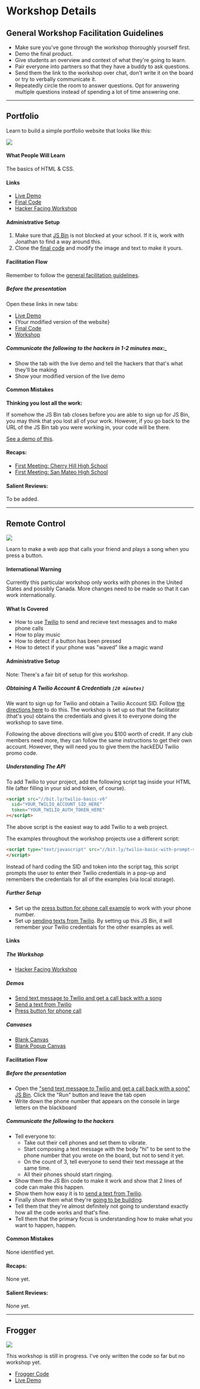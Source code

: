 # Workshop Details

## General Workshop Facilitation Guidelines

- Make sure you've gone through the workshop thoroughly yourself first.
- Demo the final product.
- Give students an overview and context of what they're going to learn.
- Pair everyone into partners so that they have a buddy to ask questions.
- Send them the link to the workshop over chat, don't write it on the board or
  try to verbally communicate it.
- Repeatedly circle the room to answer questions. Opt for answering multiple 
  questions instead of spending a lot of time answering one.

--------------------------------------------------------------------------------

## Portfolio

Learn to build a simple portfolio website that looks like this:

![](img/portfolio.png)

#### What People Will Learn

The basics of HTML & CSS.

#### Links

- [Live Demo](http://output.jsbin.com/ragizi)
- [Final Code](http://jsbin.com/ragizi/edit)
- [Hacker Facing Workshop](portfolio/README.md)

#### Administrative Setup

1. Make sure that [JS Bin](https://jsbin.com) is not blocked at your school. If
   it is, work with Jonathan to find a way around this.
2. Clone the [final code](http://jsbin.com/ragizi/edit) and modify the image
   and text to make it yours.

#### Facilitation Flow

Remember to follow the
[general facilitation guidelines](#general-workshop-facilitation-guidelines).

##### Before the presentation

Open these links in new tabs:

- [Live Demo](http://output.jsbin.com/ragizi)
- {Your modified version of the website}
- [Final Code](http://jsbin.com/ragizi/edit)
- [Workshop](/portfolio/README.md)

##### Communicate the following to the hackers in 1-2 minutes max:_
- Show the tab with the live demo and tell the hackers that that's what they'll
  be making
- Show your modified version of the live demo

#### Common Mistakes

**Thinking you lost all the work:**

If somehow the JS Bin tab closes before you are able to sign up for JS Bin, you
may think that you lost all of your work. However, if you go back to the URL of
the JS Bin tab you were working in, your code will be there.

[See a demo of this](img/jsbin_accidental_closing.gif).

#### Recaps:

- [First Meeting: Cherry Hill High School](../case_studies/cherry_hill_high_school_east/2015-09-05_first_meeting/recap.md)
- [First Meeting: San Mateo High School](../case_studies/san_mateo_high_school/2015-09-21_meet_2/recap.md)

#### Salient Reviews:

To be added.

--------------------------------------------------------------------------------

## Remote Control

![](img/remote_control.png)

Learn to make a web app that calls your friend and plays a song when you press a
button.

#### International Warning

Currently this particular workshop only works with phones in the United States
and possibly Canada. More changes need to be made so that it can work
internationally.

#### What Is Covered

- How to use [Twilio](https://twilio.com) to send and recieve text messages and
to make phone calls
- How to play music
- How to detect if a button has been pressed
- How to detect if your phone was "waved" like a magic wand

#### Administrative Setup

Note: There's a fair bit of setup for this workshop.

##### Obtaining A Twilio Account & Credentials `[20 minutes]`

We want to sign up for Twilio and obtain a Twilio Account SID. Follow [the
directions here](twilio/signup.md) to do this. The workshop is set up so that the
facilitator (that's you) obtains the credentials and gives it to everyone doing
the workshop to save time.

Following the above directions will give you $100 worth of credit. If any
club members need more, they can follow the same instructions to get their own
account. However, they will need you to give them the hackEDU Twilio promo code.

##### Understanding The API

To add Twilio to your project, add the following script tag inside your
HTML file (after filling in your sid and token, of course).

```html
<script src="//bit.ly/twilio-basic-v6"
  sid="YOUR_TWILIO_ACCOUNT_SID_HERE"
  token="YOUR_TWILIO_AUTH_TOKEN_HERE"
></script>  
```

The above script is the easiest way to add Twilio to a web project.

The examples throughout the workshop projects use a different script:

```html
<script type="text/javascript" src="//bit.ly/twilio-basic-with-prompt-v5">
</script>
```

Instead of hard coding the SID and token into the script tag, this script
prompts the user to enter their Twilio credentials in a pop-up and remembers
the credentials for all of the examples (via local storage).

##### Further Setup

- Set up the
  [press button for phone call example](http://jsbin.com/fawuda/35/edit?html,js)
  to work with your phone number.
- Set up
  [sending texts from Twilio](http://jsbin.com/fawuda/114/edit?js,console).
  By setting up this JS Bin, it will remember your Twilio credentials for the
  other examples as well.

#### Links

##### The Workshop

- [Hacker Facing Workshop](remote_control/README.md)

##### Demos

- [Send text message to Twilio and get a call back with a song](http://jsbin.com/fawuda/112/edit?js,console)
- [Send a text from Twilio](http://jsbin.com/fawuda/114/edit?js,console)
- [Press button for phone call](http://jsbin.com/fawuda/35/edit?html,js)

##### Canvases

- [Blank Canvas](http://jsbin.com/papawo/8/edit?html,js,console)
- [Blank Popup Canvas](http://jsbin.com/fawuda/113/edit?js,console)

#### Facilitation Flow

##### Before the presentation

- Open the
  ["send text message to Twilio and get a call back with a song" JS Bin](http://jsbin.com/fawuda/112/edit?js,console). 
  Click the "Run" button and leave the tab open
- Write down the phone number that appears on the console in large letters on
  the blackboard

##### Communicate the following to the hackers

- Tell everyone to:
  - Take out their cell phones and set them to vibrate.
  - Start composing a text message with the body "hi" to be sent to the phone
    number that you wrote on the board, but not to send it yet.
  - On the count of 3, tell everyone to send their text message at the same
    time.
  - All their phones should start ringing.
- Show them the JS Bin code to make it work and show that 2 lines of
  code can make this happen.
- Show them how easy it is to
  [send a text from Twilio](http://jsbin.com/fawuda/114/edit?js,console).
- Finally show them what they're
  [going to be building](http://jsbin.com/fawuda/35/edit?html,js).
- Tell them that they're almost definitely not going to understand exactly how
  all the code works and that's fine.
- Tell them that the primary focus is understanding how to make what you want
  to happen, happen.

#### Common Mistakes

None identified yet.

#### Recaps:

None yet.

#### Salient Reviews:

None yet.

--------------------------------------------------------------------------------

## Frogger

![](img/frogger_win.gif)

This workshop is still in progress. I've only written the code so far
but no workshop yet.

- [Frogger Code](http://jsbin.com/yumape/edit?js,output)
- [Live Demo](http://output.jsbin.com/yumape)
